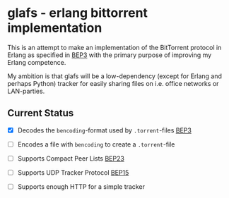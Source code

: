 # glafs - erlang bittorrent implementation

This is an attempt to make an implementation of the BitTorrent protocol in
Erlang as specified in [BEP3](www.bittorrent.org/beps/bep_0003.html) with
the primary purpose of improving my Erlang competence.

My ambition is that glafs will be a low-dependency (except for Erlang and
perhaps Python) tracker for easily sharing files on i.e. office networks or
LAN-parties.

## Current Status

- [x] Decodes the `bencoding`-format used by `.torrent`-files
[BEP3](www.bittorrent.org/beps/bep_0003.html)
- [ ] Encodes a file with `bencoding` to create a `.torrent`-file
- [ ] Supports Compact Peer Lists 
[BEP23](http://www.bittorrent.org/beps/bep_0023.html)
- [ ] Supports UDP Tracker Protocol
[BEP15](http://www.bittorrent.org/beps/bep_0015.html)
- [ ] Supports enough HTTP for a simple tracker

